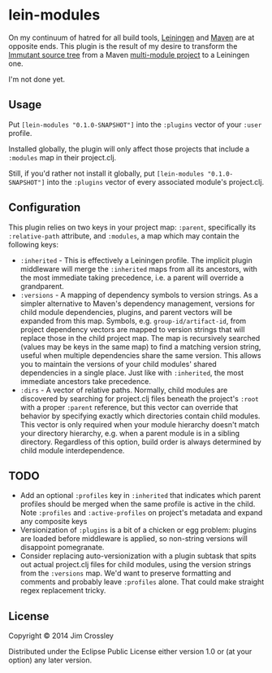 # lein-modules

On my continuum of hatred for all build tools,
[Leiningen](http://leiningen.org) and [Maven](http://maven.apache.org)
are at opposite ends. This plugin is the result of my desire to
transform the
[Immutant source tree](http://github.com/immutant/immutant) from a
Maven
[multi-module project](http://maven.apache.org/guides/mini/guide-multiple-modules.html)
to a Leiningen one.

I'm not done yet.

## Usage

Put `[lein-modules "0.1.0-SNAPSHOT"]` into the `:plugins` vector of
your `:user` profile.

Installed globally, the plugin will only affect those projects that
include a `:modules` map in their project.clj.

Still, if you'd rather not install it globally, put
`[lein-modules "0.1.0-SNAPSHOT"]` into the `:plugins` vector of every
associated module's project.clj.

## Configuration

This plugin relies on two keys in your project map: `:parent`,
specifically its `:relative-path` attribute, and `:modules`, a map
which may contain the following keys:

* `:inherited` - This is effectively a Leiningen profile. The implicit
  plugin middleware will merge the `:inherited` maps from all its
  ancestors, with the most immediate taking precedence, i.e. a parent
  will override a grandparent.
* `:versions` - A mapping of dependency symbols to version strings. As
  a simpler alternative to Maven's dependency management, versions for
  child module dependencies, plugins, and parent vectors will be
  expanded from this map. Symbols, e.g. `group-id/artifact-id`, from
  project dependency vectors are mapped to version strings that will
  replace those in the child project map. The map is recursively
  searched (values may be keys in the same map) to find a matching
  version string, useful when multiple dependencies share the same
  version. This allows you to maintain the versions of your child
  modules' shared dependencies in a single place. Just like with
  `:inherited`, the most immediate ancestors take precedence.
* `:dirs` - A vector of relative paths. Normally, child modules are
  discovered by searching for project.clj files beneath the project's
  `:root` with a proper `:parent` reference, but this vector can
  override that behavior by specifying exactly which directories
  contain child modules. This vector is only required when your module
  hierarchy doesn't match your directory hierarchy, e.g. when a parent
  module is in a sibling directory. Regardless of this option, build
  order is always determined by child module interdependence.

## TODO

* Add an optional `:profiles` key in `:inherited` that indicates which
  parent profiles should be merged when the same profile is active in
  the child. Note `:profiles` and `:active-profiles` on project's
  metadata and expand any composite keys
* Versionization of `:plugins` is a bit of a chicken or egg problem:
  plugins are loaded before middleware is applied, so non-string
  versions will disappoint pomegranate.
* Consider replacing auto-versionization with a plugin subtask that
  spits out actual project.clj files for child modules, using the
  version strings from the `:versions` map. We'd want to preserve
  formatting and comments and probably leave `:profiles` alone. That
  could make straight regex replacement tricky.


## License

Copyright © 2014 Jim Crossley

Distributed under the Eclipse Public License either version 1.0 or (at
your option) any later version.
